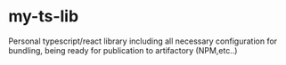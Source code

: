 # my-ts-lib
Personal typescript/react library including all necessary configuration for bundling, being ready for publication to artifactory (NPM,etc..)
